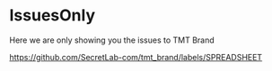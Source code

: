 # IssuesOnly

Here we are only showing you the issues to TMT Brand

https://github.com/SecretLab-com/tmt_brand/labels/SPREADSHEET
